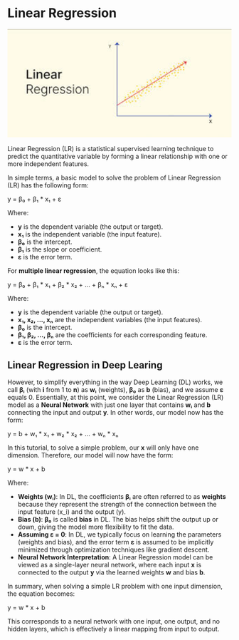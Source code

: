 # Linear Regression

<img src="lr_img.jpeg" alt="Image 1: Linear Regression" width="800" />

Linear Regression (LR) is a statistical supervised learning technique to predict the quantitative variable by forming a linear relationship with one or more independent features.

In simple terms, a basic model to solve the problem of Linear Regression (LR) has the following form:

y = β₀ + β₁ * x₁ + ε


Where:
- **y** is the dependent variable (the output or target).
- **x₁** is the independent variable (the input feature).
- **β₀** is the intercept.
- **β₁** is the slope or coefficient.
- **ε** is the error term.

For **multiple linear regression**, the equation looks like this:

y = β₀ + β₁ * x₁ + β₂ * x₂ + ... + βₙ * xₙ + ε


Where:
- **y** is the dependent variable (the output or target).
- **x₁, x₂, ..., xₙ** are the independent variables (the input features).
- **β₀** is the intercept.
- **β₁, β₂, ..., βₙ** are the coefficients for each corresponding feature.
- **ε** is the error term.

## Linear Regression in Deep Learing

However, to simplify everything in the way Deep Learning (DL) works, we call **βᵢ** (with **i** from 1 to **n**) as **wᵢ** (weights), **β₀** as **b** (bias), and we assume **ε** equals 0. Essentially, at this point, we consider the Linear Regression (LR) model as a **Neural Network** with just one layer that contains **wᵢ** and **b** connecting the input and output **y**. In other words, our model now has the form:

y = b + w₁ * x₁ + w₂ * x₂ + ... + wₙ * xₙ 

In this tutorial, to solve a simple problem, our **x** will only have one dimension. Therefore, our model will now have the form:

y = w * x + b

Where:

- **Weights (wᵢ)**: In DL, the coefficients **βᵢ** are often referred to as **weights** because they represent the strength of the connection between the input feature \(x_i\) and the output \(y\).
- **Bias (b)**: **β₀** is called **bias** in DL. The bias helps shift the output up or down, giving the model more flexibility to fit the data.
- **Assuming ε = 0**: In DL, we typically focus on learning the parameters (weights and bias), and the error term **ε** is assumed to be implicitly minimized through optimization techniques like gradient descent.
- **Neural Network Interpretation**: A Linear Regression model can be viewed as a single-layer neural network, where each input **x** is connected to the output **y** via the learned weights **w** and bias **b**.

In summary, when solving a simple LR problem with one input dimension, the equation becomes:

y = w * x + b

This corresponds to a neural network with one input, one output, and no hidden layers, which is effectively a linear mapping from input to output.

